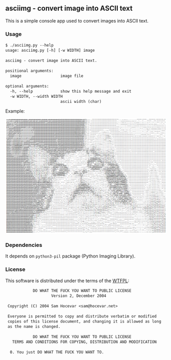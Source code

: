 ## asciimg - convert image into ASCII text

This is a simple console app used to convert images into ASCII text.

### Usage

```
$ ./asciimg.py --help
usage: asciimg.py [-h] [-w WIDTH] image

asciimg - convert image into ASCII text.

positional arguments:
  image                 image file

optional arguments:
  -h, --help            show this help message and exit
  -w WIDTH, --width WIDTH
                        ascii width (char) 
```

Example:

![](./kitty.png)

### Dependencies

It depends on `python3-pil` package (Python Imaging Library).

### License

This software is distributed under the terms of the [WTFPL](http://www.wtfpl.net/about/):

```
            DO WHAT THE FUCK YOU WANT TO PUBLIC LICENSE
                    Version 2, December 2004

 Copyright (C) 2004 Sam Hocevar <sam@hocevar.net>

 Everyone is permitted to copy and distribute verbatim or modified
 copies of this license document, and changing it is allowed as long
 as the name is changed.

            DO WHAT THE FUCK YOU WANT TO PUBLIC LICENSE
   TERMS AND CONDITIONS FOR COPYING, DISTRIBUTION AND MODIFICATION

  0. You just DO WHAT THE FUCK YOU WANT TO.
```
